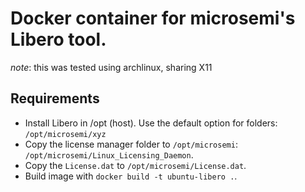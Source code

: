 # Docker container for microsemi's Libero tool.

*note*: this was tested using archlinux, sharing X11

## Requirements
- Install Libero in /opt (host). Use the default option for folders: `/opt/microsemi/xyz`
- Copy the license manager folder to `/opt/microsemi`: `/opt/microsemi/Linux_Licensing_Daemon`.
- Copy the `License.dat` to `/opt/microsemi/License.dat`.
- Build image with `docker build -t ubuntu-libero .`.
